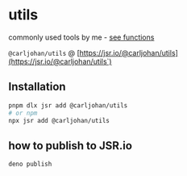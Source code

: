 # utils

commonly used tools by me - [see functions](./src/index.ts)

`@carljohan/utils` @ [https://jsr.io/@carljohan/utils](https://jsr.io/@carljohan/utils`)

## Installation

```bash
pnpm dlx jsr add @carljohan/utils
# or npm
npx jsr add @carljohan/utils
```

## how to publish to JSR.io

```bash
deno publish
```
